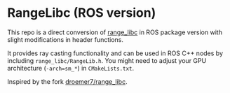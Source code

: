 # RangeLibc (ROS version)

This repo is a direct conversion of [range_libc](https://github.com/kctess5/range_libc) in ROS package version with slight modifications in header functions.

It provides ray casting functionality and can be used in ROS C++ nodes by including `range_libc/RangeLib.h`. You might need to adjust your GPU architecture (`-arch=sm_*`) in `CMakeLists.txt`.

Inspired by the fork [droemer7/range_libc](https://github.com/droemer7/range_libc).
